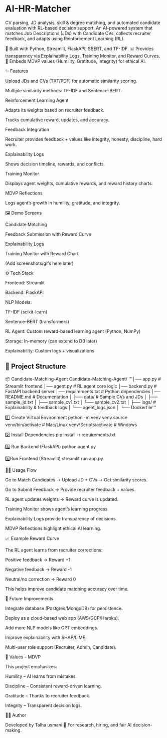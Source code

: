 # AI-HR-Matcher
 CV parsing, JD analysis, skill &amp; degree matching, and automated candidate evaluation with RL-based decision support.
 An AI-powered system that matches Job Descriptions (JDs) with Candidate CVs, collects recruiter feedback, and adapts using Reinforcement Learning (RL).

🚀 Built with Python, Streamlit, FlaskAPI, SBERT, and TF-IDF.
📊 Provides transparency via Explainability Logs, Training Monitor, and Reward Curves.
🙏 Embeds MDVP values (Humility, Gratitude, Integrity) for ethical AI.

✨ Features

Upload JDs and CVs (TXT/PDF) for automatic similarity scoring.

Multiple similarity methods: TF-IDF and Sentence-BERT.

Reinforcement Learning Agent

Adapts its weights based on recruiter feedback.

Tracks cumulative reward, updates, and accuracy.

Feedback Integration

Recruiter provides feedback + values like integrity, honesty, discipline, hard work.

Explainability Logs

Shows decision timeline, rewards, and conflicts.

Training Monitor

Displays agent weights, cumulative rewards, and reward history charts.

MDVP Reflections

Logs agent’s growth in humility, gratitude, and integrity.

🖼️ Demo Screens

Candidate Matching

Feedback Submission with Reward Curve

Explainability Logs

Training Monitor with Reward Chart

(Add screenshots/gifs here later)

⚙️ Tech Stack

Frontend: Streamlit

Backend: FlaskAPI

NLP Models:

TF-IDF (scikit-learn)

Sentence-BERT (transformers)

RL Agent: Custom reward-based learning agent (Python, NumPy)

Storage: In-memory (can extend to DB later)

Explainability: Custom logs + visualizations

## 📂 Project Structure

📦 Candidate-Matching-Agent
 Candidate-Matching-Agent/
'''│── app.py # Streamlit frontend
│── agent.py # RL agent core logic
│── backend.py # FastAPI backend server
│── requirements.txt # Python dependencies
│── README.md # Documentation
│
├── data/ # Sample CVs and JDs
│ ├── sample_jd.txt
│ ├── sample_cv1.txt
│ └── sample_cv2.txt
│
├── logs/ # Explainability & feedback logs
│ └── agent_logs.json
│
└── Dockerfile'''

1️⃣ Create Virtual Environment
python -m venv venv
source venv/bin/activate   # Mac/Linux
venv\Scripts\activate      # Windows

2️⃣ Install Dependencies
pip install -r requirements.txt

3️⃣ Run Backend (FlaskAPI)
python agent.py

4️⃣Run Frontend (Streamlit)
streamlit run app.py

🧑‍💻 Usage Flow

Go to Match Candidates → Upload JD + CVs → Get similarity scores.

Go to Submit Feedback → Provide recruiter feedback + values.

RL agent updates weights → Reward curve is updated.

Training Monitor shows agent’s learning progress.

Explainability Logs provide transparency of decisions.

MDVP Reflections highlight ethical AI learning.

📈 Example Reward Curve

The RL agent learns from recruiter corrections:

Positive feedback → Reward +1

Negative feedback → Reward -1

Neutral/no correction → Reward 0

This helps improve candidate matching accuracy over time.

🔮 Future Improvements

Integrate database (Postgres/MongoDB) for persistence.

Deploy as a cloud-based web app (AWS/GCP/Heroku).

Add more NLP models like GPT embeddings.

Improve explainability with SHAP/LIME.

Multi-user role support (Recruiter, Admin, Candidate).

🙏 Values – MDVP

This project emphasizes:

Humility – AI learns from mistakes.

Discipline – Consistent reward-driven learning.

Gratitude – Thanks to recruiter feedback.

Integrity – Transparent decision logs.

👨‍💻 Author

Developed by Talha usmani
💼 For research, hiring, and fair AI decision-making.
